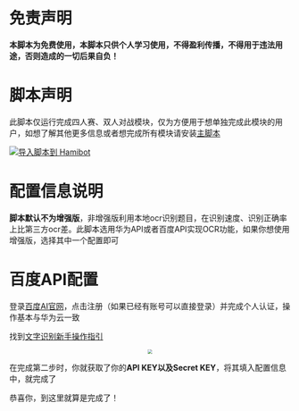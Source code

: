 # 免责声明
**本脚本为免费使用，本脚本只供个人学习使用，不得盈利传播，不得用于违法用途，否则造成的一切后果自负！**

# 脚本声明
此脚本仅运行完成四人赛、双人对战模块，仅为方便用于想单独完成此模块的用户，如想了解其他更多信息或者想完成所有模块请安装[主脚本](https://github.com/dundunnp/hamibot-auto_xuexiqiangguo)

[![导入脚本到 Hamibot](https://hamibot.com/badge_import.png)](https://hamibot.com/dashboard/scripts/import?url=https%3A%2F%2Fgithub.com%2Fdundunnp%2Fauto_xuexiqiangguo%2Ftree%2Fversion-15.74%2F%25E5%259B%259B%25E4%25BA%25BA%25E8%25B5%259B%25E5%258F%258C%25E4%25BA%25BA%25E5%25AF%25B9%25E6%2588%2598%2FHamibot) 

# 配置信息说明
**脚本默认不为增强版**，非增强版利用本地ocr识别题目，在识别速度、识别正确率上比第三方ocr差。此脚本选用华为API或者百度API实现OCR功能，如果你想使用增强版，选择其中一个配置即可

# 百度API配置
登录[百度AI官网](https://ai.baidu.com/)，点击注册（如果已经有账号可以直接登录）并完成个人认证，操作基本与华为云一致

找到[文字识别新手操作指引](https://cloud.baidu.com/doc/OCR/s/dk3iqnq51)

<div align=center><img src="https://usercontent.hamibot.com/screenshots/u/20220121/ACkmSCFjtSHScr2Nh1aBgWHb" style="zoom:50%;" /></div>

在完成第二步时，你就获取了你的**API KEY以及Secret KEY**，将其填入配置信息中，就完成了 

恭喜你，到这里就算是完成了！
